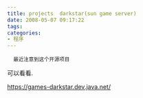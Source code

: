 ```yaml
---
title: projects  darkstar(sun game server)
date: 2008-05-07 09:17:22
tags:
categories:
- 程序
---
```

      最近注意到这个开源项目   
 可以看看.   
   
 [ https://games-darkstar.dev.java.net/ ](https://games-darkstar.dev.java.net/) 